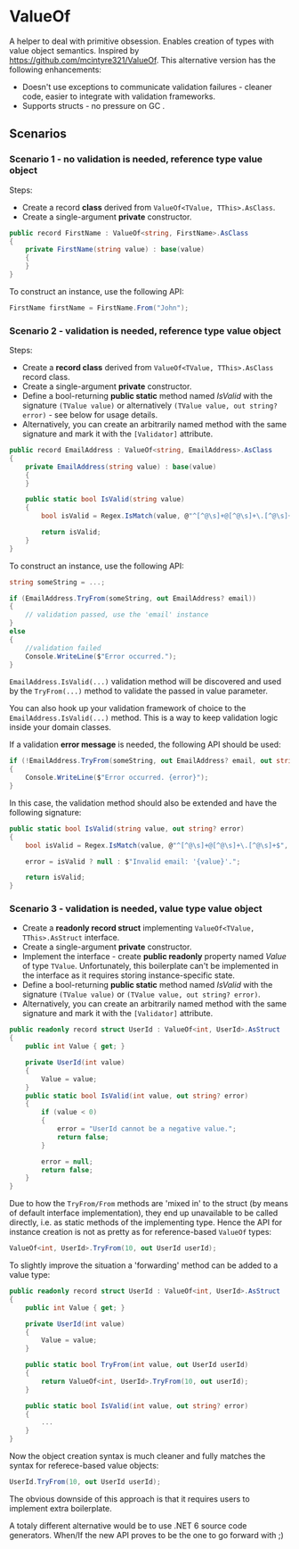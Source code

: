 # ValueOf

A helper to deal with primitive obsession. Enables creation of types with value object semantics. Inspired by https://github.com/mcintyre321/ValueOf. This alternative version has the following enhancements:

- Doesn't use exceptions to communicate validation failures - cleaner code, easier to integrate with validation frameworks.
- Supports structs - no pressure on GC .

## Scenarios

### Scenario 1 - no validation is needed, **reference type** value object

Steps:

- Create a record **class** derived from `ValueOf<TValue, TThis>.AsClass`.
- Create a single-argument **private** constructor.

```csharp
public record FirstName : ValueOf<string, FirstName>.AsClass
{
    private FirstName(string value) : base(value)
    {
    }
}
```

To construct an instance, use the following API:

```csharp
FirstName firstName = FirstName.From("John");
```

### Scenario 2 - validation is needed, **reference type** value object

Steps:

- Create a **record class** derived from `ValueOf<TValue, TThis>.AsClass` record class.
- Create a single-argument **private** constructor.
- Define a bool-returning **public static** method named _IsValid_ with the signature `(TValue value)` or alternatively `(TValue value, out string? error)` - see below for usage details.
- Alternatively, you can create an arbitrarily named method with the same signature and mark it with the `[Validator]` attribute.

```csharp
public record EmailAddress : ValueOf<string, EmailAddress>.AsClass
{
    private EmailAddress(string value) : base(value)
    {
    }

    public static bool IsValid(string value)
    {
        bool isValid = Regex.IsMatch(value, @"^[^@\s]+@[^@\s]+\.[^@\s]+$", RegexOptions.IgnoreCase);

        return isValid;
    }
}
```

To construct an instance, use the following API:

```csharp
string someString = ...;

if (EmailAddress.TryFrom(someString, out EmailAddress? email))
{
    // validation passed, use the 'email' instance
}
else
{
    //validation failed
    Console.WriteLine($"Error occurred.");
}
```

`EmailAddress.IsValid(...)` validation method will be discovered and used by the `TryFrom(...)` method to validate the passed in value parameter.

You can also hook up your validation framework of choice to the `EmailAddress.IsValid(...)` method. This is a way to keep validation logic inside your domain classes.

If a validation **error message** is needed, the following API should be used:

```csharp
if (!EmailAddress.TryFrom(someString, out EmailAddress? email, out string? error))
{
    Console.WriteLine($"Error occurred. {error}");
}
```

In this case, the validation method should also be extended and have the following signature:

```csharp
public static bool IsValid(string value, out string? error)
{
    bool isValid = Regex.IsMatch(value, @"^[^@\s]+@[^@\s]+\.[^@\s]+$", RegexOptions.IgnoreCase);

    error = isValid ? null : $"Invalid email: '{value}'.";

    return isValid;
}
```

### Scenario 3 - validation is needed, **value type** value object

- Create a **readonly record struct** implementing `ValueOf<TValue, TThis>.AsStruct` interface.
- Create a single-argument **private** constructor.
- Implement the interface - create **public readonly** property named _Value_ of type `TValue`. Unfortunately, this boilerplate can't be implemented in the interface as it requires storing instance-specific state.
- Define a bool-returning **public static** method named _IsValid_ with the signature `(TValue value)` or `(TValue value, out string? error)`.
- Alternatively, you can create an arbitrarily named method with the same signature and mark it with the `[Validator]` attribute.

```csharp
public readonly record struct UserId : ValueOf<int, UserId>.AsStruct
{
    public int Value { get; }

    private UserId(int value)
    {
        Value = value;
    }
    public static bool IsValid(int value, out string? error)
    {
        if (value < 0)
        {
            error = "UserId cannot be a negative value.";
            return false;
        }

        error = null;
        return false;
    }
}
```

Due to how the `TryFrom/From` methods are 'mixed in' to the struct (by means of default interface implementation), they end up unavailable to be called directly, i.e. as static methods of the implementing type. Hence the API for instance creation is not as pretty as for reference-based `ValueOf` types:

```csharp
ValueOf<int, UserId>.TryFrom(10, out UserId userId);
```

To slightly improve the situation a 'forwarding' method can be added to a value type:

```csharp
public readonly record struct UserId : ValueOf<int, UserId>.AsStruct
{
    public int Value { get; }

    private UserId(int value)
    {
        Value = value;
    }

    public static bool TryFrom(int value, out UserId userId)
    {
        return ValueOf<int, UserId>.TryFrom(10, out userId);
    }

    public static bool IsValid(int value, out string? error)
    {
        ...
    }
}
```

Now the object creation syntax is much cleaner and fully matches the syntax for referece-based value objects:

```csharp
UserId.TryFrom(10, out UserId userId);
```

The obvious downside of this approach is that it requires users to implement extra boilerplate.

A totaly different alternative would be to use .NET 6 source code generators. When/If the new API proves to be the one to go forward with ;)
